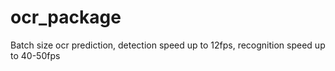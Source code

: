 # ocr_package
Batch size ocr prediction, detection speed up to 12fps, recognition speed up to 40-50fps
